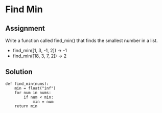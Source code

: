 # Find Min
## Assignment

Write a function called find_min() that finds the smallest number in a list.

- find_min([1, 3, -1, 2]) -> -1
- find_min([18, 3, 7, 2]) -> 2

## Solution

    def find_min(nums):
        min = float("inf")
        for num in nums:
            if num < min:
                min = num
        return min

  
